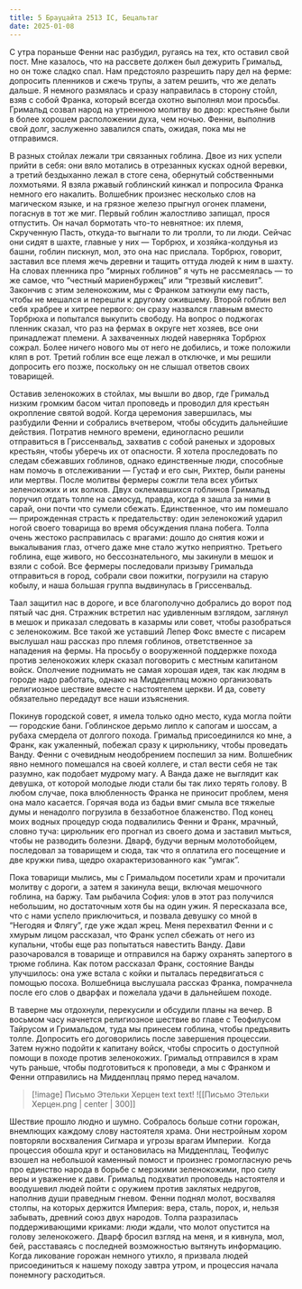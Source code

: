```yaml
---
title: 5 Брауцайта 2513 IC, Бецальтаг
date: 2025-01-08
---
```


С утра пораньше Фенни нас разбудил, ругаясь на тех, кто оставил свой пост. Мне казалось, что на рассвете должен был дежурить Гримальд, но он тоже сладко спал. Нам предстояло разрешить пару дел на ферме: допросить пленников и сжечь трупы, а затем решить, что же делать дальше. Я немного размялась и сразу направилась в сторону стойл, взяв с собой Франка, который всегда охотно выполнял мои просьбы. Гримальд созвал народ на утреннюю молитву во двор: крестьяне были в более хорошем расположении духа, чем ночью. Фенни, выполнив свой долг, заслуженно завалился спать, ожидая, пока мы не отправимся.

В разных стойлах лежали три связанных гоблина. Двое из них успели прийти в себя: они вяло мотались в отрезанных кусках одной веревки, а третий бездыханно лежал в стоге сена, обернутый собственными лохмотьями. Я взяла ржавый гоблинский кинжал и попросила Франка немного его накалить. Волшебник произнес несколько слов на магическом языке, и на грязное железо прыгнул огонек пламени, погаснув в тот же миг. Первый гоблин жалостливо запищал, прося отпустить. Он начал бормотать что-то невнятное: их племя, Скрученную Пасть, откуда-то выгнали то ли тролли, то ли люди. Сейчас они сидят в шахте, главные у них — Торбрюх, и хозяйка-колдунья из башни, гоблин пискнул, мол, это она нас прислала. Торбрюх, говорит, заставил все племя жечь деревни и тащить оттуда людей к ним в шахту. На словах пленника про “мирных гоблинов” я чуть не рассмеялась — то же самое, что “честный мариенбуржец” или “трезвый кислевит”. Закончив с этим зеленокожим, мы с Франком заткнули ему пасть, чтобы не мешался и перешли к другому ожившему. Второй гоблин вел себя храбрее и хитрее первого: он сразу назвался главным вместо Торбрюха и попытался выкупить свободу. На вопрос о поджогах пленник сказал, что раз на фермах в округе нет хозяев, все они принадлежат племени. А захваченных людей наверняка Торбрюх сожрал. Более ничего нового мы от него не добились, и тоже положили кляп в рот. Третий гоблин все еще лежал в отключке, и мы решили допросить его позже, поскольку он не слышал ответов своих товарищей.

Оставив зеленокожих в стойлах, мы вышли во двор, где Гримальд низким громким басом читал проповедь и проводил для крестьян окропление святой водой. Когда церемония завершилась, мы разбудили Фенни и собрались вчетвером, чтобы обсудить дальнейшие действия. Потратив немного времени, единогласно решили отправиться в Гриссенвальд, захватив с собой раненых и здоровых крестьян, чтобы уберечь их от опасности. Я хотела проследовать по следам сбежавших гоблинов, однако единственные люди, способные нам помочь в отслеживании — Густаф и его сын, Рихтер, были ранены или мертвы. После молитвы фермеры сожгли тела всех убитых зеленокожих и их волков. Двух оклемавшихся гоблинов Гримальд поручил отдать толпе на самосуд, правда, когда я зашла за ними в сарай, они почти что сумели сбежать. Единственное, что им помешало — прирожденная страсть к предательству: один зеленокожий ударил ногой своего товарища во время обсуждения плана побега. Толпа очень жестоко расправилась с врагами: дошло до снятия кожи и выкалывания глаз, отчего даже мне стало жутко неприятно. Третьего гоблина, еще живого, но бессознательного, мы закинули в мешок и взяли с собой. Все фермеры последовали призыву Гримальда отправиться в город, собрали свои пожитки, погрузили на старую кобылу, и наша большая группа выдвинулась в Гриссенвальд.

Таал защитил нас в дороге, и все благополучно добрались до ворот под пятый час дня. Стражник встретил нас удивленным взглядом, заглянул в мешок и приказал следовать в казармы или совет, чтобы разобраться с зеленокожим. Все такой же уставший Лепер Фокс вместе с писарем выслушал наш рассказ про племя гоблинов, ответственное за нападения на фермы. На просьбу о вооруженной поддержке похода против зеленокожих клерк сказал поговорить с местным капитаном войск. Ополчение поднимать не самая хорошая идея, так как людям в городе надо работать, однако на Мидденплац можно организовать религиозное шествие вместе с настоятелем церкви. И да, совету обязательно передадут все наши изъяснения.

Покинув городской совет, я имела только одно место, куда могла пойти — городские бани. Гоблинское дерьмо липло к сапогам и шоссам, а рубаха смердела от долгого похода. Гримальд присоединился ко мне, а Франк, как ужаленный, побежал сразу к цирюльнику, чтобы проведать Ванду. Фенни с очевидным неодобрением поспешил за ним. Волшебник явно немного помешался на своей коллеге, и стал вести себя не так разумно, как подобает мудрому магу. А Ванда даже не выглядит как девушка, от которой молодые люди стали бы так лихо терять голову. В любом случае, пока влюбленность Франка не приносит проблем, меня она мало касается. Горячая вода из бадьи вмиг смыла все тяжелые думы и ненадолго погрузила в беззаботное блаженство. Под конец моих водных процедур сюда подвалились Фенни и Франк, мрачный, словно туча: цирюльник его прогнал из своего дома и заставил мыться, чтобы не разводить болезни. Дварф, будучи верным молотобойцем, последовал за товарищем и сюда, так что я оплатила его посещение и две кружки пива, щедро охарактеризованного как “умгак”.

Пока товарищи мылись, мы с Гримальдом посетили храм и прочитали молитву с дороги, а затем я закинула вещи, включая мешочного гоблина, на баржу. Там рыбачила София: улов в этот раз получился небольшим, но достаточным хотя бы на один ужин. Я пересказала все, что с нами успело приключиться, и позвала девушку со мной в “Негодяя и Флягу”, где уже ждал жрец. Меня перехватил Фенни и с хмурым лицом рассказал, что Франк успел сбежать от него из купальни, чтобы еще раз попытаться навестить Ванду. Дави разочаровался в товарище и отправился на баржу охранять запертого в трюме гоблина. Как потом рассказал Франк, состояние Ванды улучшилось: она уже встала с койки и пыталась передвигаться с помощью посоха. Волшебница выслушала рассказ Франка, помрачнела после его слов о дварфах и пожелала удачи в дальнейшем походе.

В таверне мы отдохнули, перекусили и обсудили планы на вечер. В восьмом часу начнется религиозное шествие во главе с Теофилусом Тайрусом и Гримальдом, туда мы принесем гоблина, чтобы предъявить толпе. Допросить его договорились после завершения процессии. Затем нужно подойти к капитану войск, чтобы спросить о доступной помощи в походе против зеленокожих. Гримальд отправился в храм чуть раньше, чтобы подготовиться к проповеди, а мы с Франком и Фенни отправились на Мидденплац прямо перед началом.

> [!image] Письмо Этельки Херцен
> text text!
> ![[Письмо Этельки Херцен.png | center | 300]]

Шествие прошло людно и шумно. Собралось больше сотни горожан, внемлющих каждому слову настоятеля храма. Они нестройным хором повторяли восхваления Сигмара и угрозы врагам Империи.  Когда процессия обошла круг и остановилась на Мидденплац, Теофилус взошел на небольшой каменный помост и произнес громогласную речь про единство народа в борьбе с мерзкими зеленокожими, про силу веры и уважение к дави. Гримальд подхватил проповедь настоятеля и воодушевил людей пойти с оружием против заклятых недругов, наполнив души праведным гневом. Фенни поднял молот, восхваляя столпы, на которых держится Империя: вера, сталь, порох, и, нельзя забывать, древний союз двух народов. Толпа разразилась поддерживающими криками: люди ждали, что молот опустится на голову зеленокожего. Дварф бросил взгляд на меня, и я кивнула, мол, бей, расставаясь с последней возможностью вытянуть информацию. Когда ликование горожан немного утихло, я призвала людей присоединиться к нашему походу завтра утром, и процессия начала понемногу расходиться.